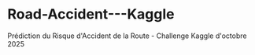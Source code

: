 # Road-Accident---Kaggle
Prédiction du Risque d'Accident de la Route - Challenge Kaggle d'octobre 2025
